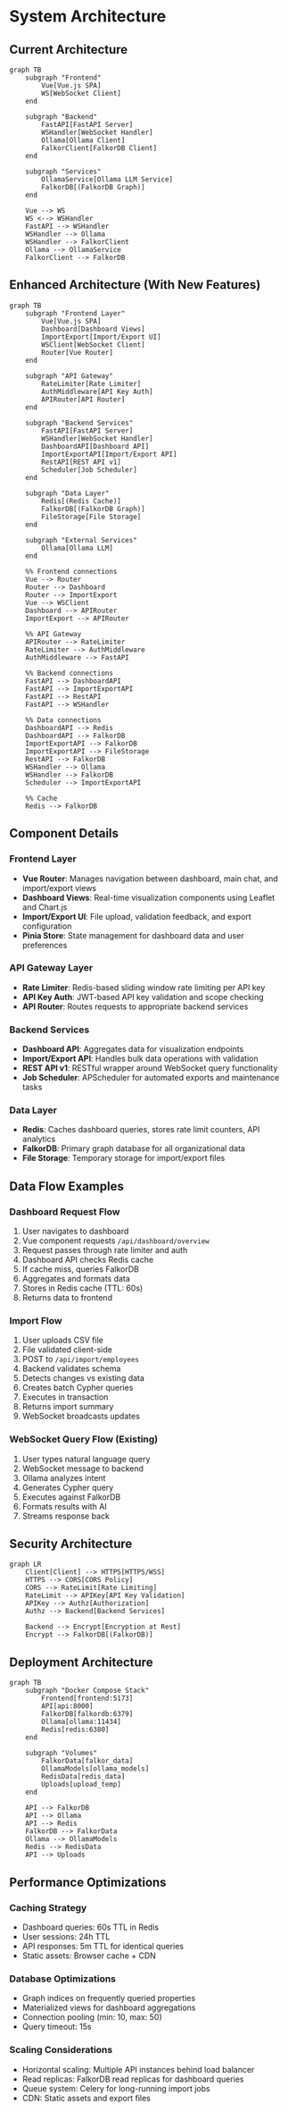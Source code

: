 # System Architecture

## Current Architecture

```mermaid
graph TB
    subgraph "Frontend"
        Vue[Vue.js SPA]
        WS[WebSocket Client]
    end
    
    subgraph "Backend"
        FastAPI[FastAPI Server]
        WSHandler[WebSocket Handler]
        Ollama[Ollama Client]
        FalkorClient[FalkorDB Client]
    end
    
    subgraph "Services"
        OllamaService[Ollama LLM Service]
        FalkorDB[(FalkorDB Graph)]
    end
    
    Vue --> WS
    WS <--> WSHandler
    FastAPI --> WSHandler
    WSHandler --> Ollama
    WSHandler --> FalkorClient
    Ollama --> OllamaService
    FalkorClient --> FalkorDB
```

## Enhanced Architecture (With New Features)

```mermaid
graph TB
    subgraph "Frontend Layer"
        Vue[Vue.js SPA]
        Dashboard[Dashboard Views]
        ImportExport[Import/Export UI]
        WSClient[WebSocket Client]
        Router[Vue Router]
    end
    
    subgraph "API Gateway"
        RateLimiter[Rate Limiter]
        AuthMiddleware[API Key Auth]
        APIRouter[API Router]
    end
    
    subgraph "Backend Services"
        FastAPI[FastAPI Server]
        WSHandler[WebSocket Handler]
        DashboardAPI[Dashboard API]
        ImportExportAPI[Import/Export API]
        RestAPI[REST API v1]
        Scheduler[Job Scheduler]
    end
    
    subgraph "Data Layer"
        Redis[(Redis Cache)]
        FalkorDB[(FalkorDB Graph)]
        FileStorage[File Storage]
    end
    
    subgraph "External Services"
        Ollama[Ollama LLM]
    end
    
    %% Frontend connections
    Vue --> Router
    Router --> Dashboard
    Router --> ImportExport
    Vue --> WSClient
    Dashboard --> APIRouter
    ImportExport --> APIRouter
    
    %% API Gateway
    APIRouter --> RateLimiter
    RateLimiter --> AuthMiddleware
    AuthMiddleware --> FastAPI
    
    %% Backend connections
    FastAPI --> DashboardAPI
    FastAPI --> ImportExportAPI
    FastAPI --> RestAPI
    FastAPI --> WSHandler
    
    %% Data connections
    DashboardAPI --> Redis
    DashboardAPI --> FalkorDB
    ImportExportAPI --> FalkorDB
    ImportExportAPI --> FileStorage
    RestAPI --> FalkorDB
    WSHandler --> Ollama
    WSHandler --> FalkorDB
    Scheduler --> ImportExportAPI
    
    %% Cache
    Redis --> FalkorDB
```

## Component Details

### Frontend Layer
- **Vue Router**: Manages navigation between dashboard, main chat, and import/export views
- **Dashboard Views**: Real-time visualization components using Leaflet and Chart.js
- **Import/Export UI**: File upload, validation feedback, and export configuration
- **Pinia Store**: State management for dashboard data and user preferences

### API Gateway Layer
- **Rate Limiter**: Redis-based sliding window rate limiting per API key
- **API Key Auth**: JWT-based API key validation and scope checking
- **API Router**: Routes requests to appropriate backend services

### Backend Services
- **Dashboard API**: Aggregates data for visualization endpoints
- **Import/Export API**: Handles bulk data operations with validation
- **REST API v1**: RESTful wrapper around WebSocket query functionality
- **Job Scheduler**: APScheduler for automated exports and maintenance tasks

### Data Layer
- **Redis**: Caches dashboard queries, stores rate limit counters, API analytics
- **FalkorDB**: Primary graph database for all organizational data
- **File Storage**: Temporary storage for import/export files

## Data Flow Examples

### Dashboard Request Flow
1. User navigates to dashboard
2. Vue component requests `/api/dashboard/overview`
3. Request passes through rate limiter and auth
4. Dashboard API checks Redis cache
5. If cache miss, queries FalkorDB
6. Aggregates and formats data
7. Stores in Redis cache (TTL: 60s)
8. Returns data to frontend

### Import Flow
1. User uploads CSV file
2. File validated client-side
3. POST to `/api/import/employees`
4. Backend validates schema
5. Detects changes vs existing data
6. Creates batch Cypher queries
7. Executes in transaction
8. Returns import summary
9. WebSocket broadcasts updates

### WebSocket Query Flow (Existing)
1. User types natural language query
2. WebSocket message to backend
3. Ollama analyzes intent
4. Generates Cypher query
5. Executes against FalkorDB
6. Formats results with AI
7. Streams response back

## Security Architecture

```mermaid
graph LR
    Client[Client] --> HTTPS[HTTPS/WSS]
    HTTPS --> CORS[CORS Policy]
    CORS --> RateLimit[Rate Limiting]
    RateLimit --> APIKey[API Key Validation]
    APIKey --> Authz[Authorization]
    Authz --> Backend[Backend Services]
    
    Backend --> Encrypt[Encryption at Rest]
    Encrypt --> FalkorDB[(FalkorDB)]
```

## Deployment Architecture

```mermaid
graph TB
    subgraph "Docker Compose Stack"
        Frontend[frontend:5173]
        API[api:8000]
        FalkorDB[falkordb:6379]
        Ollama[ollama:11434]
        Redis[redis:6380]
    end
    
    subgraph "Volumes"
        FalkorData[falkor_data]
        OllamaModels[ollama_models]
        RedisData[redis_data]
        Uploads[upload_temp]
    end
    
    API --> FalkorDB
    API --> Ollama
    API --> Redis
    FalkorDB --> FalkorData
    Ollama --> OllamaModels
    Redis --> RedisData
    API --> Uploads
```

## Performance Optimizations

### Caching Strategy
- Dashboard queries: 60s TTL in Redis
- User sessions: 24h TTL
- API responses: 5m TTL for identical queries
- Static assets: Browser cache + CDN

### Database Optimizations
- Graph indices on frequently queried properties
- Materialized views for dashboard aggregations
- Connection pooling (min: 10, max: 50)
- Query timeout: 15s

### Scaling Considerations
- Horizontal scaling: Multiple API instances behind load balancer
- Read replicas: FalkorDB read replicas for dashboard queries
- Queue system: Celery for long-running import jobs
- CDN: Static assets and export files